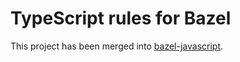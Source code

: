 # TypeScript rules for Bazel

This project has been merged into [bazel-javascript](https://github.com/zenclabs/bazel-javascript).
